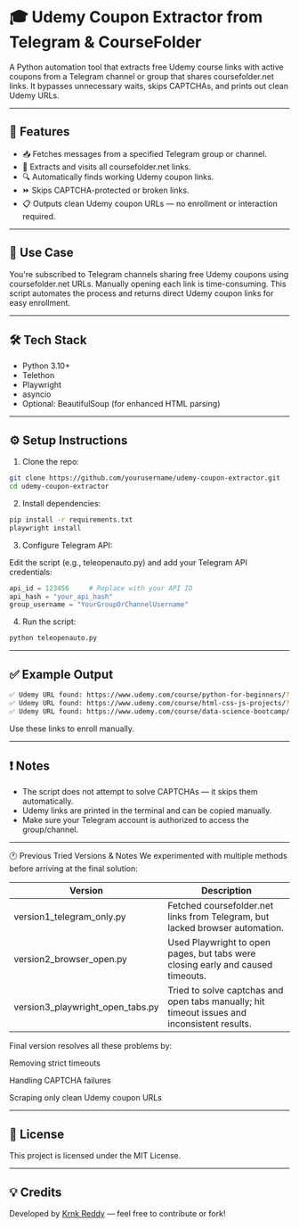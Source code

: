 # 🎓 Udemy Coupon Extractor from Telegram & CourseFolder

A Python automation tool that extracts free Udemy course links with active coupons from a Telegram channel or group that shares coursefolder.net links. It bypasses unnecessary waits, skips CAPTCHAs, and prints out clean Udemy URLs.

---

## 🚀 Features

- 📥 Fetches messages from a specified Telegram group or channel.
- 🔗 Extracts and visits all coursefolder.net links.
- 🔍 Automatically finds working Udemy coupon links.
- ⏩ Skips CAPTCHA-protected or broken links.
- 📋 Outputs clean Udemy coupon URLs — no enrollment or interaction required.

---

## 📌 Use Case

You're subscribed to Telegram channels sharing free Udemy coupons using coursefolder.net URLs. Manually opening each link is time-consuming. This script automates the process and returns direct Udemy coupon links for easy enrollment.

---

## 🛠️ Tech Stack

- Python 3.10+
- Telethon
- Playwright
- asyncio
- Optional: BeautifulSoup (for enhanced HTML parsing)

---

## ⚙️ Setup Instructions

1. Clone the repo:

```bash
git clone https://github.com/yourusername/udemy-coupon-extractor.git
cd udemy-coupon-extractor
````

2. Install dependencies:

```bash
pip install -r requirements.txt
playwright install
```

3. Configure Telegram API:

Edit the script (e.g., teleopenauto.py) and add your Telegram API credentials:

```python
api_id = 123456     # Replace with your API ID
api_hash = "your_api_hash"
group_username = "YourGroupOrChannelUsername"
```

4. Run the script:

```bash
python teleopenauto.py
```

---

## ✅ Example Output

```bash
✅ Udemy URL found: https://www.udemy.com/course/python-for-beginners/?couponCode=FREECODE2025
✅ Udemy URL found: https://www.udemy.com/course/html-css-js-projects/?couponCode=HTMLMASTER
✅ Udemy URL found: https://www.udemy.com/course/data-science-bootcamp/?couponCode=DATADEAL
```

Use these links to enroll manually.

---

## ❗ Notes

* The script does not attempt to solve CAPTCHAs — it skips them automatically.
* Udemy links are printed in the terminal and can be copied manually.
* Make sure your Telegram account is authorized to access the group/channel.

---

🕐 Previous Tried Versions & Notes
We experimented with multiple methods before arriving at the final solution:

| Version                             | Description                                                                                  |
| ----------------------------------- | -------------------------------------------------------------------------------------------- |
| version1\_telegram\_only.py         | Fetched coursefolder.net links from Telegram, but lacked browser automation.                 |
| version2\_browser\_open.py          | Used Playwright to open pages, but tabs were closing early and caused timeouts.              |
| version3\_playwright\_open\_tabs.py | Tried to solve captchas and open tabs manually; hit timeout issues and inconsistent results. |


Final version resolves all these problems by:

Removing strict timeouts

Handling CAPTCHA failures

Scraping only clean Udemy coupon URLs

---

## 📝 License

This project is licensed under the MIT License.

---

## 💡 Credits

Developed by [Krnk Reddy]([https://github.com/yourusername](https://github.com/Krnkreddy)) — feel free to contribute or fork!
